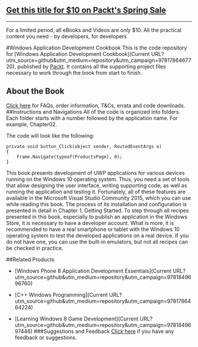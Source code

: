 ## [Get this title for $10 on Packt's Spring Sale](https://www.packt.com/B05718?utm_source=github&utm_medium=packt-github-repo&utm_campaign=spring_10_dollar_2022)
-----
For a limited period, all eBooks and Videos are only $10. All the practical content you need \- by developers, for developers

#Windows Application Development Cookbook
This is the code repository for [Windows Application Development Cookbook](Current URL?utm_source=github&utm_medium=repository&utm_campaign=9781786467720), published by [Packt](www.packtpub.com). It contains all the supporting project files necessary to work through the book from start to finish.
## About the Book
[Click here](https://www.packtpub.com/books/content/support) for FAQs, order information, T&Cs, errata and code downloads.
##Instructions and Navigations
All of the code is organized into folders. Each folder starts with a number followed by the application name. For example, Chapter02.



The code will look like the following:
```
private void button_Click(object sender, RoutedEventArgs e)
{
    Frame.Navigate(typeof(ProductsPage), 0);
}
```

This book presents development of UWP applications for various devices running on the Windows 10 operating system. Thus, you need a set of tools that allow designing the user interface, writing supporting code, as well as running the application and testing it. Fortunately, all of these features are available in the Microsoft Visual Studio Community 2015, which you can use while reading this book. The process of its installation and configuration is presented in detail in Chapter 1, Getting Started. 
To step through all recipes presented in this book, especially to publish an application in the Windows Store, it is necessary to have a developer account. What is more, it is recommended to have a real smartphone or tablet with the Windows 10 operating system to test the developed applications on a real device. If you do not have one, you can use the built-in emulators, but not all recipes can be checked in practice.

##Related Products
* [Windows Phone 8 Application Development Essentials](Current URL?utm_source=github&utm_medium=repository&utm_campaign=9781849696760)

* [C++ Windows Programming](Current URL?utm_source=github&utm_medium=repository&utm_campaign=9781786464224)

* [Learning Windows 8 Game Development](Current URL?utm_source=github&utm_medium=repository&utm_campaign=9781849697446)
###Suggestions and Feedback
[Click here](https://docs.google.com/forms/d/e/1FAIpQLSe5qwunkGf6PUvzPirPDtuy1Du5Rlzew23UBp2S-P3wB-GcwQ/viewform) if you have any feedback or suggestions.
